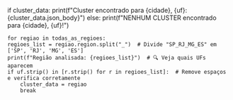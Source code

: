 if cluster_data:
    print(f"Cluster encontrado para {cidade}, {uf}: {cluster_data.json_body}")
else:
    print(f"NENHUM CLUSTER encontrado para {cidade}, {uf}!")

    for regiao in todas_as_regioes:
    regioes_list = regiao.region.split("_")  # Divide "SP_RJ_MG_ES" em ['SP', 'RJ', 'MG', 'ES']
    print(f"Região analisada: {regioes_list}")  # 🔍 Veja quais UFs aparecem
    if uf.strip() in [r.strip() for r in regioes_list]:  # Remove espaços e verifica corretamente
        cluster_data = regiao
        break
